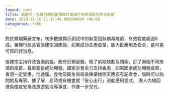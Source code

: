 ```yaml
---
layout: post
title: 張建宗：已做前期規劃預案訂兩個不同來源新型肺炎疫苗
date: 2020-11-10 11:17:49.000000000 +08:00
categories: rthk
---
```


對於輝瑞藥廠宣布，初步數據顯示測試中的新型冠狀病毒疫苗，有效程度超過9成。署理行政長官張建宗回應說，如果成功生產疫苗，能大批應用及安全，是可喜可賀的好消息。

張建宗主持行政會議前說，政府已預留錢，做了前期規劃及預案，訂了兩個不同來源的疫苗，最重要是成功開發。國家亦會全力支持香港，如果國家成功開發疫苗，香港一定受惠。他透露，食物及衞生局局長陳肇始明天應該有記者會，屆時可以詢問她及專家。據了解，屆時或有機會就「安心出行」流動應用程式、 港人內地回港免檢疫安排及旅遊氣泡等事宜，作進一步交代。

